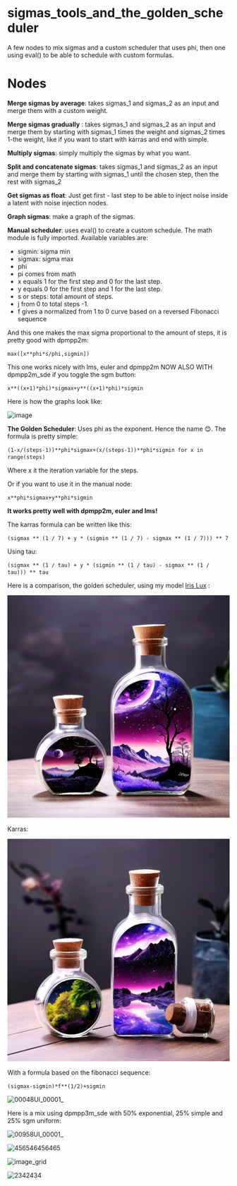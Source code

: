 # sigmas_tools_and_the_golden_scheduler
A few nodes to mix sigmas and a custom scheduler that uses phi, then one using eval() to be able to schedule with custom formulas.

# Nodes

**Merge sigmas by average**: takes sigmas_1 and sigmas_2 as an input and merge them with a custom weight.

**Merge sigmas gradually** : takes sigmas_1 and sigmas_2 as an input and merge them by starting with sigmas_1 times the weight and sigmas_2 times 1-the weight, like if you want to start with karras and end with simple.

**Multiply sigmas**: simply multiply the sigmas by what you want.

**Split and concatenate sigmas**: takes sigmas_1 and sigmas_2 as an input and merge them by starting with sigmas_1 until the chosen step, then the rest with sigmas_2

**Get sigmas as float**: Just get first - last step to be able to inject noise inside a latent with noise injection nodes.

**Graph sigmas**: make a graph of the sigmas.

**Manual scheduler**: uses eval() to create a custom schedule. The math module is fully imported. Available variables are:
- sigmin: sigma min
- sigmax: sigma max
- phi
- pi comes from math
- x equals 1 for the first step and 0 for the last step.
- y equals 0 for the first step and 1 for the last step.
- s or steps: total amount of steps.
- j from 0 to total steps -1.
- f gives a normalized from 1 to 0 curve based on a reversed Fibonacci sequence

And this one makes the max sigma proportional to the amount of steps, it is pretty good with dpmpp2m:

    max([x**phi*s/phi,sigmin])


This one works nicely with lms, euler and dpmpp2m NOW ALSO WITH dpmpp2m_sde if you toggle the sgm button:

    x**((x+1)*phi)*sigmax+y**((x+1)*phi)*sigmin


Here is how the graphs look like:

![image](https://github.com/Extraltodeus/sigmas_tools_and_the_golden_scheduler/assets/15731540/b1d622b8-d3c1-4823-8c1b-73216fc0ce66)


**The Golden Scheduler**: Uses phi as the exponent. Hence the name 😊. The formula is pretty simple:

    (1-x/(steps-1))**phi*sigmax+(x/(steps-1))**phi*sigmin for x in range(steps)

Where x it the iteration variable for the steps.

Or if you want to use it in the manual node:

    x**phi*sigmax+y**phi*sigmin

**It works pretty well with dpmpp2m, euler and lms!**

The karras formula can be written like this:

    (sigmax ** (1 / 7) + y * (sigmin ** (1 / 7) - sigmax ** (1 / 7))) ** 7

Using tau:

    (sigmax ** (1 / tau) + y * (sigmin ** (1 / tau) - sigmax ** (1 / tau))) ** tau

Here is a comparison, the golden scheduler,  using my model [Iris Lux](https://civitai.com/models/201287?modelVersionId=234300) :

![Golden Scheduler](golden_scheduler.png)

Karras:

![With Karras](with_karras.png)

With a formula based on the fibonacci sequence:

    (sigmax-sigmin)*f**(1/2)+sigmin

![00048UI_00001_](https://github.com/Extraltodeus/sigmas_tools_and_the_golden_scheduler/assets/15731540/0a68f046-3261-433e-abf2-44501674838d)


Here is a mix using dpmpp3m_sde with 50% exponential, 25% simple and 25% sgm uniform:

![00958UI_00001_](https://github.com/Extraltodeus/sigmas_tools_and_the_golden_scheduler/assets/15731540/51c65822-12b8-4ef2-980c-2df792838d17)


![456546456465](https://github.com/Extraltodeus/sigmas_tools_and_the_golden_scheduler/assets/15731540/f0ea29f5-f92b-4cf4-9040-0117a635df9d)

![image_grid](https://github.com/Extraltodeus/sigmas_tools_and_the_golden_scheduler/assets/15731540/d5205921-2b24-4a5f-8f4a-32d6aa7f7430)

![2342434](https://github.com/Extraltodeus/sigmas_tools_and_the_golden_scheduler/assets/15731540/425f4684-ea54-4dce-b5c2-19b93afb6233)




